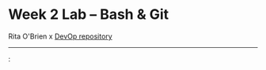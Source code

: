 # Week 2 Lab – Bash & Git

Rita O'Brien x
[DevOp repository](https://github.com/ritaobrien/devop.git)

---

:
